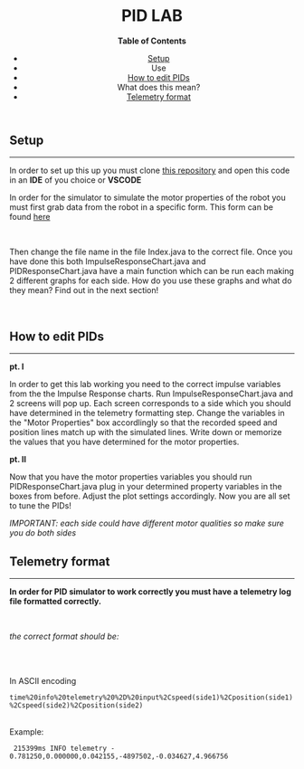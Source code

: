 <header>
    <h1>PID LAB </h1>
    <p><b>Table of Contents</b></p>
    <ul>
        <li><a href="#setup">Setup</a></li>
        <li>Use</li>
        <li><a href="#pidedit">How to edit PIDs</a></li>
        <li>What does this mean?</li>
        <li><a href="#tFormat"> Telemetry format</a></li>
    </ul>
</header>
<body>
    <h2 id="setup">Setup</h2>
    <hr>
    <p>In order to set up this up you must clone <a href="https://github.com/team467/pidlab" target="_blank" >this repository</a> and open this code in an <b>IDE</b> of you choice or <b>VSCODE</b></p>
    <p> In order for the simulator to simulate the motor properties of the robot you must first grab data from the robot in a specific form. This form can be found <a href="#tFormat"> here</a></p>
<br />
    <p> Then change the file name in the file Index.java to the correct file. Once you have done this both ImpulseResponseChart.java and PIDResponseChart.java have a main function which can be run each making 2 different graphs for each side. How do you use these graphs and what do they mean? Find out in the next section!</p>
<br />
    <h2 id="pidedit"> How to edit PIDs</h2>
    <hr>
    <b> pt. I </b>
    <p>In order to get this lab working you need to the correct impulse variables from the the Impulse Response charts. Run ImpulseResponseChart.java and 2 screens will pop up. Each screen corresponds to a side which you should have determined in the telemetry formatting step. Change the variables in the "Motor Properties" box accordlingly so that the recorded speed and position lines match up with the simulated lines. Write down or memorize the values that you have determined for the motor properties. <p>
    <b>pt. II</b>
    <p>Now that you have the motor properties variables you should run PIDResponseChart.java plug in your determined property variables in the boxes from before. Adjust the plot settings accordingly. Now you are all set to tune the PIDs!</P>
    <i>IMPORTANT: each side could have different motor qualities so make sure you do both sides</i>
<br />
    <h2 id="tFormat">Telemetry format </h2>
    <hr>
    <p><b>In order for PID simulator to work correctly you must have a telemetry log file formatted correctly.</b></p>
<br />
    <p><em>the correct format should be:</em></p>
<br />
<br />
    <p> In ASCII encoding</p>
        <code>time%20info%20telemetry%20%2D%20input%2Cspeed(side1)%2Cposition(side1)%2Cspeed(side2)%2Cposition(side2)</code>
<br />
<br />
    <p>Example:</p>
        <code> 215399ms INFO telemetry - 0.781250,0.000000,0.042155,-4897502,-0.034627,4.966756</code>
<body>









